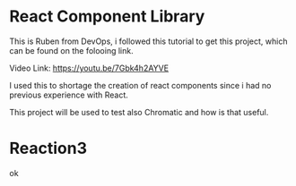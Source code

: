 # React Component Library


This is Ruben from DevOps, i followed this tutorial to get this project, which can be found on the folooing link. 

Video Link: https://youtu.be/7Gbk4h2AYVE

I used this to shortage the creation of react components since i had no previous experience with React.


This project will be used to test also Chromatic and how is that useful.
 
# Reaction3

ok
